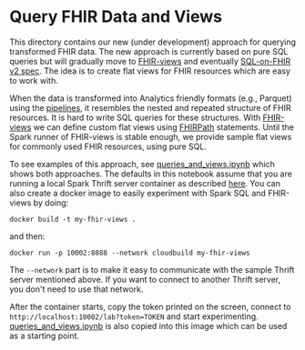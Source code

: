 # Query FHIR Data and Views

This directory contains our new (under development) approach for querying
transformed FHIR data. The new approach is currently based on pure SQL queries
but will gradually move to
[FHIR-views](https://github.com/google/fhir-py/tree/main/google-fhir-views) and
eventually
[SQL-on-FHIR v2 spec](https://build.fhir.org/ig/FHIR/sql-on-fhir-v2/). The idea
is to create flat views for FHIR resources which are easy to work with.

When the data is transformed into Analytics friendly formats (e.g., Parquet)
using the [pipelines](../pipelines), it resembles the nested and repeated
structure of FHIR resources. It is hard to write SQL queries for these
structures. With
[FHIR-views](https://github.com/google/fhir-py/tree/main/google-fhir-views) we
can define custom flat views using
[FHIRPath](https://hl7.org/fhir/fhirpath.html) statements. Until the Spark
runner of FHIR-views is stable enough, we provide sample flat views for commonly
used FHIR resources, using pure SQL.

To see examples of this approach, see
[queries_and_views.ipynb](queries_and_views.ipynb) which shows both approaches.
The defaults in this notebook assume that you are running a local Spark Thrift
server container as described
[here](https://github.com/google/fhir-data-pipes/wiki/Analytics-on-a-single-machine-using-Docker#run-the-single-machine-configuration).
You can also create a docker image to easily experiment with Spark SQL and
FHIR-views by doing:

```shell
docker build -t my-fhir-views .
```

and then:

```shell
docker run -p 10002:8888 --network cloudbuild my-fhir-views
```

The `--network` part is to make it easy to communicate with the sample Thrift
server mentioned above. If you want to connect to another Thrift server, you
don't need to use that network.

After the container starts, copy the token printed on the screen, connect to
`http://localhost:10002/lab?token=TOKEN` and start experimenting.
[queries_and_views.ipynb](queries_and_views.ipynb) is also copied into this
image which can be used as a starting point.
